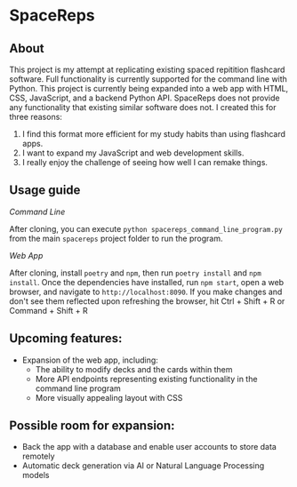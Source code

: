 # SpaceReps
## About
This project is my attempt at replicating existing spaced repitition flashcard software.
Full functionality is currently supported for the command line with Python.
This project is currently being expanded into a web app with HTML, CSS, JavaScript, and a backend Python API.
SpaceReps does not provide any functionality that existing similar software does not.
I created this for three reasons:
1. I find this format more efficient for my study habits than using flashcard apps.
2. I want to expand my JavaScript and web development skills.
3. I really enjoy the challenge of seeing how well I can remake things.

## Usage guide
*Command Line*

After cloning, you can execute `python spacereps_command_line_program.py` from the main `spacereps` project folder to run the program.

*Web App*

After cloning, install `poetry` and `npm`, then run `poetry install` and `npm install`. Once the dependencies have installed, run `npm start`, open a web browser, and navigate to `http://localhost:8090`.
If you make changes and don't see them reflected upon refreshing the browser, hit Ctrl + Shift + R or Command + Shift + R

## Upcoming features:
- Expansion of the web app, including:
    - The ability to modify decks and the cards within them
    - More API endpoints representing existing functionality in the command line program
    - More visually appealing layout with CSS

## Possible room for expansion:
- Back the app with a database and enable user accounts to store data remotely
- Automatic deck generation via AI or Natural Language Processing models

